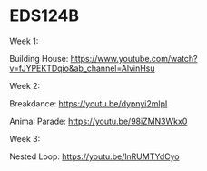 # EDS124B

Week 1:

Building House: https://www.youtube.com/watch?v=fJYPEKTDqio&ab_channel=AlvinHsu

Week 2:

Breakdance: https://youtu.be/dypnyi2mlpI

Animal Parade: https://youtu.be/98iZMN3Wkx0

Week 3:

Nested Loop: https://youtu.be/lnRUMTYdCyo
